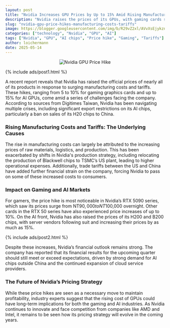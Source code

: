 ```yaml
---
layout: post
title: "Nvidia Increases GPU Prices by Up to 15% Amid Rising Manufacturing Costs and Tariffs"
description: "Nvidia raises the prices of its GPUs, with gaming cards seeing up to 10% hikes and AI GPUs up to 15%, driven by rising manufacturing costs and trade tariffs."
slug: "nvidia-gpu-price-hikes-manufacturing-costs-tariffs"
image: https://blogger.googleusercontent.com/img/b/R29vZ2xl/AVvXsEjykznrQIkhhol3yqDBFEKH_SZb8h3rTVRZcSD3v5gW4VkzajEXhy64SaekZ0yDgeGv7YkcFO2c5WmxhKssU8meJa9UeFsFmYM1zSx3Rp21T74LXxe3Ny9X_f9M-qilaov7Nyos47PD-UpqMDBj8leMqvSXsio5VjrfPNT42OocypcaW_QV0wRK9cq6MuY/s650/nvidia-gpu-price-hikes-manufacturing-costs-tariffs.webp
categories: ["technology", "Nvidia", "GPU", "AI"]
tags: ["Nvidia", "GPU", "AI chips", "Price hike", "Gaming", "Tariffs"]
author: loichermann
date: 2025-05-14
---
```


<div style="text-align: center;">
  <img src="https://blogger.googleusercontent.com/img/b/R29vZ2xl/AVvXsEjykznrQIkhhol3yqDBFEKH_SZb8h3rTVRZcSD3v5gW4VkzajEXhy64SaekZ0yDgeGv7YkcFO2c5WmxhKssU8meJa9UeFsFmYM1zSx3Rp21T74LXxe3Ny9X_f9M-qilaov7Nyos47PD-UpqMDBj8leMqvSXsio5VjrfPNT42OocypcaW_QV0wRK9cq6MuY/s650/nvidia-gpu-price-hikes-manufacturing-costs-tariffs.webp" alt="Nvidia GPU Price Hike" />
</div>

{% include ads/post1.html %}

A recent report reveals that Nvidia has raised the official prices of nearly all of its products in response to surging manufacturing costs and tariffs. These hikes, ranging from 5 to 10% for gaming graphics cards and up to 15% for AI GPUs, come amid a series of challenges facing the company. According to sources from Digitimes Taiwan, Nvidia has been navigating multiple crises, including significant export restrictions on its AI chips, particularly a ban on sales of its H20 chips to China.

### Rising Manufacturing Costs and Tariffs: The Underlying Causes

The rise in manufacturing costs can largely be attributed to the increasing prices of raw materials, logistics, and production. This has been exacerbated by shifts in Nvidia's production strategy, including relocating the production of Blackwell chips to TSMC’s US plant, leading to higher operational expenses. Additionally, trade tariffs between the US and China have added further financial strain on the company, forcing Nvidia to pass on some of these increased costs to consumers.

### Impact on Gaming and AI Markets

For gamers, the price hike is most noticeable in Nvidia’s RTX 5090 series, which saw its prices surge from NT$90,000 to NT$100,000 overnight. Other cards in the RTX 50 series have also experienced price increases of up to 10%. On the AI front, Nvidia has also raised the prices of its H200 and B200 chips, with server vendors following suit and increasing their prices by as much as 15%.

{% include ads/post2.html %}

Despite these increases, Nvidia’s financial outlook remains strong. The company has reported that its financial results for the upcoming quarter should still meet or exceed expectations, driven by strong demand for AI chips outside China and the continued expansion of cloud service providers.

### The Future of Nvidia’s Pricing Strategy

While these price hikes are seen as a necessary move to maintain profitability, industry experts suggest that the rising cost of GPUs could have long-term implications for both the gaming and AI industries. As Nvidia continues to innovate and face competition from companies like AMD and Intel, it remains to be seen how its pricing strategy will evolve in the coming years.

